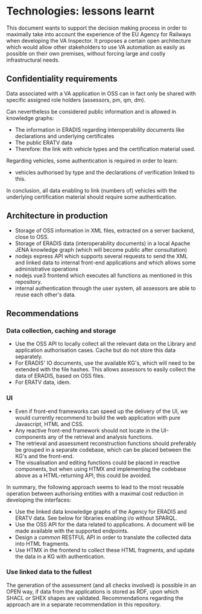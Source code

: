 # Technologies: lessons learnt
This document wants to support the decision making process in order to maximally take into account the experience of the EU Agency for Railways when developing the VA Inspector. It proposes a certain open architecture which would allow other stakeholders to use VA automation as easily as possible on their own premises, without forcing large and costly infrastructural needs.

## Confidentiality requirements
Data associated with a VA application in OSS can in fact only be shared with specific assigned role holders (assessors, pm, qm, dm). 

Can nevertheless be considered public information and is allowed in knowledge graphs:
- The information in ERADIS regarding interoperability documents like declarations and underlying certificates
- The public ERATV data
- Therefore: the link with vehicle types and the certification material used.

Regarding vehicles, some authentication is required in order to learn:
- vehicles authorised by type and the declarations of verification linked to this.

In conclusion, all data enabling to link (numbers of) vehicles with the underlying certification material should require some authentication.

## Architecture in production
- Storage of OSS information in XML files, extracted on a server backend, close to OSS.
- Storage of ERADIS data (interoperability documents) in a local Apache JENA knowledge graph (which will become public after consultation)
- nodejs express API which supports several requests to send the XML and linked data to internal front-end applications and which allows some administrative operations
- nodejs vue3 frontend which executes all functions as mentioned in this repository.
- internal authentication through the user system, all assessors are able to reuse each other's data.

## Recommendations

### Data collection, caching and storage
- Use the OSS API to locally collect all the relevant data on the Library and application authorisation cases. Cache but do not store this data separately.
- For ERADIS' IO documents, use the available KG's, which will need to be extended with the file hashes. This allows assessors to easily collect the data of ERADIS, based on OSS files.
- For ERATV data, idem.

### UI
- Even if front-end frameworks can speed up the delivery of the UI, we would currently recommend to build the web application with pure Javascript, HTML and CSS.
- Any reactive front-end framework should not locate in the UI-components any of the retrieval and analysis functions.
- The retrieval and assessment reconstruction functions should preferably be grouped in a separate codebase, which can be placed between the KG's and the front-end.
- The visualisation and editing functions could be placed in reactive components, but when using HTMX and implementing the codebase above as a HTML-returning API, this could be avoided.

In summary, the following approach seems to lead to the most reusable operation between authorising entities with a maximal cost reduction in developing the interfaces:
- Use the linked data knowledge graphs of the Agency for ERADIS and ERATV data. See below for libraries enabling i/o without SPARQL.
- Use the OSS API for the data related to applications. A document will be made available with the supported endpoints.
- Design a _common_ RESTFUL API in order to translate the collected data into HTML fragments.
- Use HTMX in the frontend to collect these HTML fragments, and update the data in a KG with authentication.

### Use linked data to the fullest
The generation of the assessment (and all checks involved) is possible in an OPEN way, if data from the applications is stored as RDF, upon which SHACL or SHEX shapes are validated. Recommendations regarding the approach are in a separate recommendation in this repository.
